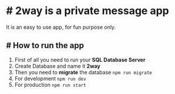 # # 2way is a private message app
It is an easy to use app, for fun purpose only.
## # How to run the app
1. First of all you need to run your **SQL Database Server**
2. Create Database and name it **2way**
2. Then you need to **migrate** the database `npm run migrate`
3. For development `npm run dev`
4. For production `npm run start`